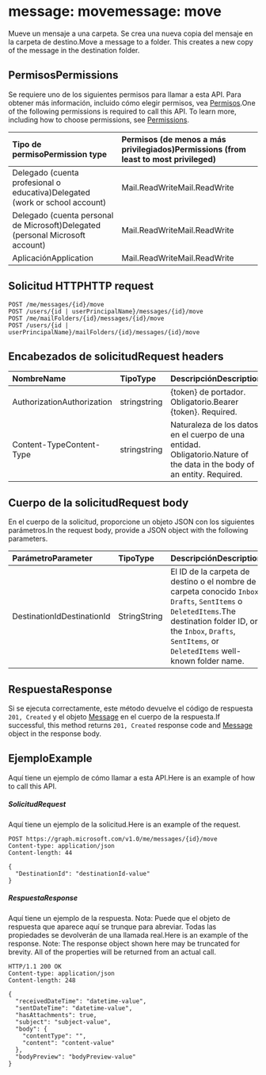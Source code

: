 # <a name="message-move"></a><span data-ttu-id="6f90c-101">message: move</span><span class="sxs-lookup"><span data-stu-id="6f90c-101">message: move</span></span>

<span data-ttu-id="6f90c-p101">Mueve un mensaje a una carpeta. Se crea una nueva copia del mensaje en la carpeta de destino.</span><span class="sxs-lookup"><span data-stu-id="6f90c-p101">Move a message to a folder. This creates a new copy of the message in the destination folder.</span></span>

## <a name="permissions"></a><span data-ttu-id="6f90c-104">Permisos</span><span class="sxs-lookup"><span data-stu-id="6f90c-104">Permissions</span></span>
<span data-ttu-id="6f90c-p102">Se requiere uno de los siguientes permisos para llamar a esta API. Para obtener más información, incluido cómo elegir permisos, vea [Permisos](../../../concepts/permissions_reference.md).</span><span class="sxs-lookup"><span data-stu-id="6f90c-p102">One of the following permissions is required to call this API. To learn more, including how to choose permissions, see [Permissions](../../../concepts/permissions_reference.md).</span></span>

|<span data-ttu-id="6f90c-107">Tipo de permiso</span><span class="sxs-lookup"><span data-stu-id="6f90c-107">Permission type</span></span>      | <span data-ttu-id="6f90c-108">Permisos (de menos a más privilegiados)</span><span class="sxs-lookup"><span data-stu-id="6f90c-108">Permissions (from least to most privileged)</span></span>              |
|:--------------------|:---------------------------------------------------------|
|<span data-ttu-id="6f90c-109">Delegado (cuenta profesional o educativa)</span><span class="sxs-lookup"><span data-stu-id="6f90c-109">Delegated (work or school account)</span></span> | <span data-ttu-id="6f90c-110">Mail.ReadWrite</span><span class="sxs-lookup"><span data-stu-id="6f90c-110">Mail.ReadWrite</span></span>    |
|<span data-ttu-id="6f90c-111">Delegado (cuenta personal de Microsoft)</span><span class="sxs-lookup"><span data-stu-id="6f90c-111">Delegated (personal Microsoft account)</span></span> | <span data-ttu-id="6f90c-112">Mail.ReadWrite</span><span class="sxs-lookup"><span data-stu-id="6f90c-112">Mail.ReadWrite</span></span>    |
|<span data-ttu-id="6f90c-113">Aplicación</span><span class="sxs-lookup"><span data-stu-id="6f90c-113">Application</span></span> | <span data-ttu-id="6f90c-114">Mail.ReadWrite</span><span class="sxs-lookup"><span data-stu-id="6f90c-114">Mail.ReadWrite</span></span> |

## <a name="http-request"></a><span data-ttu-id="6f90c-115">Solicitud HTTP</span><span class="sxs-lookup"><span data-stu-id="6f90c-115">HTTP request</span></span>
<!-- { "blockType": "ignored" } -->
```http
POST /me/messages/{id}/move
POST /users/{id | userPrincipalName}/messages/{id}/move
POST /me/mailFolders/{id}/messages/{id}/move
POST /users/{id | userPrincipalName}/mailFolders/{id}/messages/{id}/move
```
## <a name="request-headers"></a><span data-ttu-id="6f90c-116">Encabezados de solicitud</span><span class="sxs-lookup"><span data-stu-id="6f90c-116">Request headers</span></span>
| <span data-ttu-id="6f90c-117">Nombre</span><span class="sxs-lookup"><span data-stu-id="6f90c-117">Name</span></span>       | <span data-ttu-id="6f90c-118">Tipo</span><span class="sxs-lookup"><span data-stu-id="6f90c-118">Type</span></span> | <span data-ttu-id="6f90c-119">Descripción</span><span class="sxs-lookup"><span data-stu-id="6f90c-119">Description</span></span>|
|:---------------|:--------|:----------|
| <span data-ttu-id="6f90c-120">Authorization</span><span class="sxs-lookup"><span data-stu-id="6f90c-120">Authorization</span></span>  | <span data-ttu-id="6f90c-121">string</span><span class="sxs-lookup"><span data-stu-id="6f90c-121">string</span></span>  | <span data-ttu-id="6f90c-p103">{token} de portador. Obligatorio.</span><span class="sxs-lookup"><span data-stu-id="6f90c-p103">Bearer {token}. Required.</span></span> |
| <span data-ttu-id="6f90c-124">Content-Type</span><span class="sxs-lookup"><span data-stu-id="6f90c-124">Content-Type</span></span> | <span data-ttu-id="6f90c-125">string</span><span class="sxs-lookup"><span data-stu-id="6f90c-125">string</span></span>  | <span data-ttu-id="6f90c-p104">Naturaleza de los datos en el cuerpo de una entidad. Obligatorio.</span><span class="sxs-lookup"><span data-stu-id="6f90c-p104">Nature of the data in the body of an entity. Required.</span></span> |

## <a name="request-body"></a><span data-ttu-id="6f90c-128">Cuerpo de la solicitud</span><span class="sxs-lookup"><span data-stu-id="6f90c-128">Request body</span></span>
<span data-ttu-id="6f90c-129">En el cuerpo de la solicitud, proporcione un objeto JSON con los siguientes parámetros.</span><span class="sxs-lookup"><span data-stu-id="6f90c-129">In the request body, provide a JSON object with the following parameters.</span></span>

| <span data-ttu-id="6f90c-130">Parámetro</span><span class="sxs-lookup"><span data-stu-id="6f90c-130">Parameter</span></span>    | <span data-ttu-id="6f90c-131">Tipo</span><span class="sxs-lookup"><span data-stu-id="6f90c-131">Type</span></span>   |<span data-ttu-id="6f90c-132">Descripción</span><span class="sxs-lookup"><span data-stu-id="6f90c-132">Description</span></span>|
|:---------------|:--------|:----------|
|<span data-ttu-id="6f90c-133">DestinationId</span><span class="sxs-lookup"><span data-stu-id="6f90c-133">DestinationId</span></span>|<span data-ttu-id="6f90c-134">String</span><span class="sxs-lookup"><span data-stu-id="6f90c-134">String</span></span>|<span data-ttu-id="6f90c-135">El ID de la carpeta de destino o el nombre de carpeta conocido `Inbox`, `Drafts`, `SentItems` o `DeletedItems`.</span><span class="sxs-lookup"><span data-stu-id="6f90c-135">The destination folder ID, or the `Inbox`, `Drafts`, `SentItems`, or `DeletedItems` well-known folder name.</span></span>|

## <a name="response"></a><span data-ttu-id="6f90c-136">Respuesta</span><span class="sxs-lookup"><span data-stu-id="6f90c-136">Response</span></span>

<span data-ttu-id="6f90c-137">Si se ejecuta correctamente, este método devuelve el código de respuesta `201, Created` y el objeto [Message](../resources/message.md) en el cuerpo de la respuesta.</span><span class="sxs-lookup"><span data-stu-id="6f90c-137">If successful, this method returns `201, Created` response code and [Message](../resources/message.md) object in the response body.</span></span>

## <a name="example"></a><span data-ttu-id="6f90c-138">Ejemplo</span><span class="sxs-lookup"><span data-stu-id="6f90c-138">Example</span></span>
<span data-ttu-id="6f90c-139">Aquí tiene un ejemplo de cómo llamar a esta API.</span><span class="sxs-lookup"><span data-stu-id="6f90c-139">Here is an example of how to call this API.</span></span>
##### <a name="request"></a><span data-ttu-id="6f90c-140">Solicitud</span><span class="sxs-lookup"><span data-stu-id="6f90c-140">Request</span></span>
<span data-ttu-id="6f90c-141">Aquí tiene un ejemplo de la solicitud.</span><span class="sxs-lookup"><span data-stu-id="6f90c-141">Here is an example of the request.</span></span>
<!-- {
  "blockType": "request",
  "name": "message_move"
}-->
```http
POST https://graph.microsoft.com/v1.0/me/messages/{id}/move
Content-type: application/json
Content-length: 44

{
  "DestinationId": "destinationId-value"
}
```

##### <a name="response"></a><span data-ttu-id="6f90c-142">Respuesta</span><span class="sxs-lookup"><span data-stu-id="6f90c-142">Response</span></span>
<span data-ttu-id="6f90c-p105">Aquí tiene un ejemplo de la respuesta. Nota: Puede que el objeto de respuesta que aparece aquí se trunque para abreviar. Todas las propiedades se devolverán de una llamada real.</span><span class="sxs-lookup"><span data-stu-id="6f90c-p105">Here is an example of the response. Note: The response object shown here may be truncated for brevity. All of the properties will be returned from an actual call.</span></span>
<!-- {
  "blockType": "response",
  "truncated": true,
  "@odata.type": "microsoft.graph.message"
} -->
```http
HTTP/1.1 200 OK
Content-type: application/json
Content-length: 248

{
  "receivedDateTime": "datetime-value",
  "sentDateTime": "datetime-value",
  "hasAttachments": true,
  "subject": "subject-value",
  "body": {
    "contentType": "",
    "content": "content-value"
  },
  "bodyPreview": "bodyPreview-value"
}
```

<!-- uuid: 8fcb5dbc-d5aa-4681-8e31-b001d5168d79
2015-10-25 14:57:30 UTC -->
<!-- {
  "type": "#page.annotation",
  "description": "message: move",
  "keywords": "",
  "section": "documentation",
  "tocPath": ""
}-->
